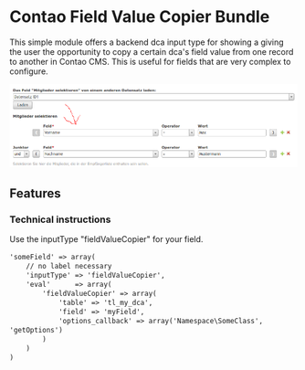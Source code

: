 # Contao Field Value Copier Bundle

This simple module offers a backend dca input type for showing a giving the user the opportunity to copy a certain dca's field value from one record to another in Contao CMS. This is useful for fields that are very complex to configure.

![alt text](./docs/screenshot.png "Demo in the backend")

## Features

### Technical instructions

Use the inputType "fieldValueCopier" for your field.

```
'someField' => array(
    // no label necessary
    'inputType' => 'fieldValueCopier',
    'eval'      => array(
        'fieldValueCopier' => array(
            'table' => 'tl_my_dca',
            'field' => 'myField',
            'options_callback' => array('Namespace\SomeClass', 'getOptions')
        )
    )
)
```